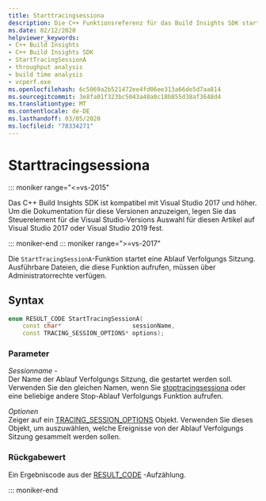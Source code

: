 ```yaml
---
title: Starttracingsessiona
description: Die C++ Funktionsreferenz für das Build Insights SDK starttracingsessiona.
ms.date: 02/12/2020
helpviewer_keywords:
- C++ Build Insights
- C++ Build Insights SDK
- StartTracingSessionA
- throughput analysis
- build time analysis
- vcperf.exe
ms.openlocfilehash: 6c5069a2b521472ee4fd06ee313a66de5d7aa814
ms.sourcegitcommit: 3e8fa01f323bc5043a48a0c18b855d38af3648d4
ms.translationtype: MT
ms.contentlocale: de-DE
ms.lasthandoff: 03/05/2020
ms.locfileid: "78334271"
---
```

# <a name="starttracingsessiona"></a>Starttracingsessiona

::: moniker range="<=vs-2015"

Das C++ Build Insights SDK ist kompatibel mit Visual Studio 2017 und höher. Um die Dokumentation für diese Versionen anzuzeigen, legen Sie das Steuerelement für die Visual Studio-Versions Auswahl für diesen Artikel auf Visual Studio 2017 oder Visual Studio 2019 fest.

::: moniker-end
::: moniker range=">=vs-2017"

Die `StartTracingSessionA`-Funktion startet eine Ablauf Verfolgungs Sitzung. Ausführbare Dateien, die diese Funktion aufrufen, müssen über Administratorrechte verfügen.

## <a name="syntax"></a>Syntax

```cpp
enum RESULT_CODE StartTracingSessionA(
    const char*                    sessionName,
    const TRACING_SESSION_OPTIONS* options);
```

### <a name="parameters"></a>Parameter

*Sessionname* -\
Der Name der Ablauf Verfolgungs Sitzung, die gestartet werden soll. Verwenden Sie den gleichen Namen, wenn Sie [stoptracingsessiona](stop-tracing-session.md) oder eine beliebige andere Stop-Ablauf Verfolgungs Funktion aufrufen.

*Optionen*\
Zeiger auf ein [TRACING_SESSION_OPTIONS](../other-types/tracing-session-options-struct.md) Objekt. Verwenden Sie dieses Objekt, um auszuwählen, welche Ereignisse von der Ablauf Verfolgungs Sitzung gesammelt werden sollen.

### <a name="return-value"></a>Rückgabewert

Ein Ergebniscode aus der [RESULT_CODE](../other-types/result-code-enum.md) -Aufzählung.

::: moniker-end
